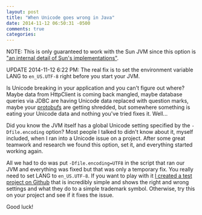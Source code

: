 ```yaml
---
layout: post
title: "When Unicode goes wrong in Java"
date: 2014-11-12 06:50:31 -0500
comments: true
categories: 
---
```


NOTE: This is only guaranteed to work with the Sun JVM since this option is ["an internal detail of Sun's implementations"](https://stackoverflow.com/questions/2168350/java-charset-problem-on-linux?answertab=votes#tab-top).

UPDATE 2014-11-12 6:22 PM: The real fix is to set the environment variable LANG to `en_US.UTF-8` right before you start your JVM.

Is Unicode breaking in your application and you can't figure out where?  Maybe data from HttpClient is coming back mangled, maybe database queries via JDBC are having Unicode data replaced with question marks, maybe your [protobufs](https://code.google.com/p/protobuf/) are getting shredded, but somewhere something is eating your Unicode data and nothing you've tried fixes it.  Well...

Did you know the JVM itself has a global Unicode setting specified by the `-Dfile.encoding` option?  Most people I talked to didn't know about it, myself included, when I ran into a Unicode issue on a project.  After some great teamwork and research we found this option, set it, and everything started working again.

All we had to do was put `-Dfile.encoding=UTF8` in the script that ran our JVM and everything was fixed but that was only a temporary fix.  You really need to set LANG to `en_US.UTF-8`.  If you want to play with it [I created a test project on Github](https://github.com/timmattison/jvm-unicode-settings) that is incredibly simple and shows the right and wrong settings and what they do to a simple trademark symbol.  Otherwise, try this on your project and see if it fixes the issue.

Good luck!